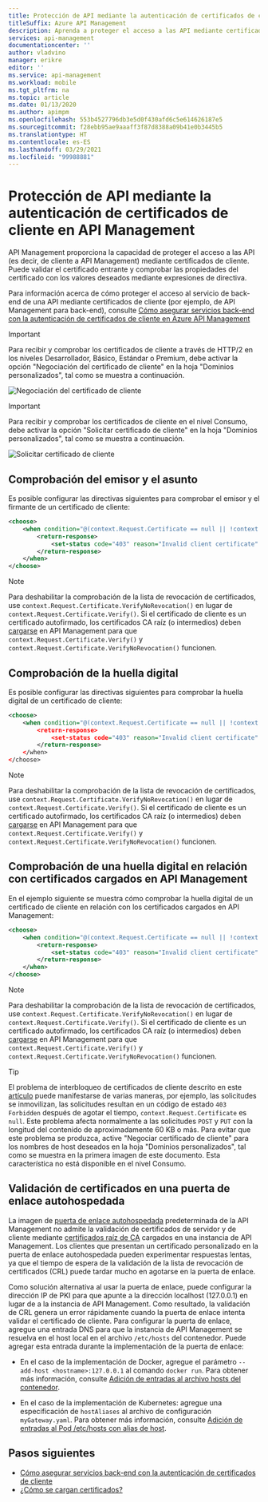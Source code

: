 ```yaml
---
title: Protección de API mediante la autenticación de certificados de cliente en API Management
titleSuffix: Azure API Management
description: Aprenda a proteger el acceso a las API mediante certificados de cliente. Se pueden usar expresiones de directiva para validar los certificados entrantes.
services: api-management
documentationcenter: ''
author: vladvino
manager: erikre
editor: ''
ms.service: api-management
ms.workload: mobile
ms.tgt_pltfrm: na
ms.topic: article
ms.date: 01/13/2020
ms.author: apimpm
ms.openlocfilehash: 553b4527796db3e5d0f430afd6c5e614626187e5
ms.sourcegitcommit: f28ebb95ae9aaaff3f87d8388a09b41e0b3445b5
ms.translationtype: HT
ms.contentlocale: es-ES
ms.lasthandoff: 03/29/2021
ms.locfileid: "99988881"
---
```

# <a name="how-to-secure-apis-using-client-certificate-authentication-in-api-management"></a>Protección de API mediante la autenticación de certificados de cliente en API Management

API Management proporciona la capacidad de proteger el acceso a las API (es decir, de cliente a API Management) mediante certificados de cliente. Puede validar el certificado entrante y comprobar las propiedades del certificado con los valores deseados mediante expresiones de directiva.

Para información acerca de cómo proteger el acceso al servicio de back-end de una API mediante certificados de cliente (por ejemplo, de API Management para back-end), consulte [Cómo asegurar servicios back-end con la autenticación de certificados de cliente en Azure API Management](./api-management-howto-mutual-certificates.md)

> [!IMPORTANT]
> Para recibir y comprobar los certificados de cliente a través de HTTP/2 en los niveles Desarrollador, Básico, Estándar o Premium, debe activar la opción "Negociación del certificado de cliente" en la hoja "Dominios personalizados", tal como se muestra a continuación.

![Negociación del certificado de cliente](./media/api-management-howto-mutual-certificates-for-clients/negotiate-client-certificate.png)

> [!IMPORTANT]
> Para recibir y comprobar los certificados de cliente en el nivel Consumo, debe activar la opción "Solicitar certificado de cliente" en la hoja "Dominios personalizados", tal como se muestra a continuación.

![Solicitar certificado de cliente](./media/api-management-howto-mutual-certificates-for-clients/request-client-certificate.png)

## <a name="checking-the-issuer-and-subject"></a>Comprobación del emisor y el asunto

Es posible configurar las directivas siguientes para comprobar el emisor y el firmante de un certificado de cliente:

```xml
<choose>
    <when condition="@(context.Request.Certificate == null || !context.Request.Certificate.Verify() || context.Request.Certificate.Issuer != "trusted-issuer" || context.Request.Certificate.SubjectName.Name != "expected-subject-name")" >
        <return-response>
            <set-status code="403" reason="Invalid client certificate" />
        </return-response>
    </when>
</choose>
```

> [!NOTE]
> Para deshabilitar la comprobación de la lista de revocación de certificados, use `context.Request.Certificate.VerifyNoRevocation()` en lugar de `context.Request.Certificate.Verify()`.
> Si el certificado de cliente es un certificado autofirmado, los certificados CA raíz (o intermedios) deben [cargarse](api-management-howto-ca-certificates.md) en API Management para que `context.Request.Certificate.Verify()` y `context.Request.Certificate.VerifyNoRevocation()` funcionen.

## <a name="checking-the-thumbprint"></a>Comprobación de la huella digital

Es posible configurar las directivas siguientes para comprobar la huella digital de un certificado de cliente:

```xml
<choose>
    <when condition="@(context.Request.Certificate == null || !context.Request.Certificate.Verify() || context.Request.Certificate.Thumbprint != "DESIRED-THUMBPRINT-IN-UPPER-CASE")" >
        <return-response>
            <set-status code="403" reason="Invalid client certificate" />
        </return-response>
    </when>
</choose>
```

> [!NOTE]
> Para deshabilitar la comprobación de la lista de revocación de certificados, use `context.Request.Certificate.VerifyNoRevocation()` en lugar de `context.Request.Certificate.Verify()`.
> Si el certificado de cliente es un certificado autofirmado, los certificados CA raíz (o intermedios) deben [cargarse](api-management-howto-ca-certificates.md) en API Management para que `context.Request.Certificate.Verify()` y `context.Request.Certificate.VerifyNoRevocation()` funcionen.

## <a name="checking-a-thumbprint-against-certificates-uploaded-to-api-management"></a>Comprobación de una huella digital en relación con certificados cargados en API Management

En el ejemplo siguiente se muestra cómo comprobar la huella digital de un certificado de cliente en relación con los certificados cargados en API Management:

```xml
<choose>
    <when condition="@(context.Request.Certificate == null || !context.Request.Certificate.Verify()  || !context.Deployment.Certificates.Any(c => c.Value.Thumbprint == context.Request.Certificate.Thumbprint))" >
        <return-response>
            <set-status code="403" reason="Invalid client certificate" />
        </return-response>
    </when>
</choose>

```

> [!NOTE]
> Para deshabilitar la comprobación de la lista de revocación de certificados, use `context.Request.Certificate.VerifyNoRevocation()` en lugar de `context.Request.Certificate.Verify()`.
> Si el certificado de cliente es un certificado autofirmado, los certificados CA raíz (o intermedios) deben [cargarse](api-management-howto-ca-certificates.md) en API Management para que `context.Request.Certificate.Verify()` y `context.Request.Certificate.VerifyNoRevocation()` funcionen.

> [!TIP]
> El problema de interbloqueo de certificados de cliente descrito en este [artículo](https://techcommunity.microsoft.com/t5/Networking-Blog/HTTPS-Client-Certificate-Request-freezes-when-the-Server-is/ba-p/339672) puede manifestarse de varias maneras, por ejemplo, las solicitudes se inmovilizan, las solicitudes resultan en un código de estado `403 Forbidden` después de agotar el tiempo, `context.Request.Certificate` es `null`. Este problema afecta normalmente a las solicitudes `POST` y `PUT` con la longitud del contenido de aproximadamente 60 KB o más.
> Para evitar que este problema se produzca, active "Negociar certificado de cliente" para los nombres de host deseados en la hoja "Dominios personalizados", tal como se muestra en la primera imagen de este documento. Esta característica no está disponible en el nivel Consumo.

## <a name="certificate-validation-in-self-hosted-gateway"></a>Validación de certificados en una puerta de enlace autohospedada

La imagen de [puerta de enlace autohospedada](self-hosted-gateway-overview.md) predeterminada de la API Management no admite la validación de certificados de servidor y de cliente mediante [certificados raíz de CA](api-management-howto-ca-certificates.md) cargados en una instancia de API Management. Los clientes que presentan un certificado personalizado en la puerta de enlace autohospedada pueden experimentar respuestas lentas, ya que el tiempo de espera de la validación de la lista de revocación de certificados (CRL) puede tardar mucho en agotarse en la puerta de enlace. 

Como solución alternativa al usar la puerta de enlace, puede configurar la dirección IP de PKI para que apunte a la dirección localhost (127.0.0.1) en lugar de a la instancia de API Management. Como resultado, la validación de CRL genera un error rápidamente cuando la puerta de enlace intenta validar el certificado de cliente. Para configurar la puerta de enlace, agregue una entrada DNS para que la instancia de API Management se resuelva en el host local en el archivo `/etc/hosts` del contenedor. Puede agregar esta entrada durante la implementación de la puerta de enlace:
 
* En el caso de la implementación de Docker, agregue el parámetro `--add-host <hostname>:127.0.0.1` al comando `docker run`. Para obtener más información, consulte [Adición de entradas al archivo hosts del contenedor](https://docs.docker.com/engine/reference/commandline/run/#add-entries-to-container-hosts-file---add-host).
 
* En el caso de la implementación de Kubernetes: agregue una especificación de `hostAliases` al archivo de configuración `myGateway.yaml`. Para obtener más información, consulte [Adición de entradas al Pod /etc/hosts con alias de host](https://kubernetes.io/docs/concepts/services-networking/add-entries-to-pod-etc-hosts-with-host-aliases/).




## <a name="next-steps"></a>Pasos siguientes

-   [Cómo asegurar servicios back-end con la autenticación de certificados de cliente](./api-management-howto-mutual-certificates.md)
-   [¿Cómo se cargan certificados?](./api-management-howto-mutual-certificates.md)
